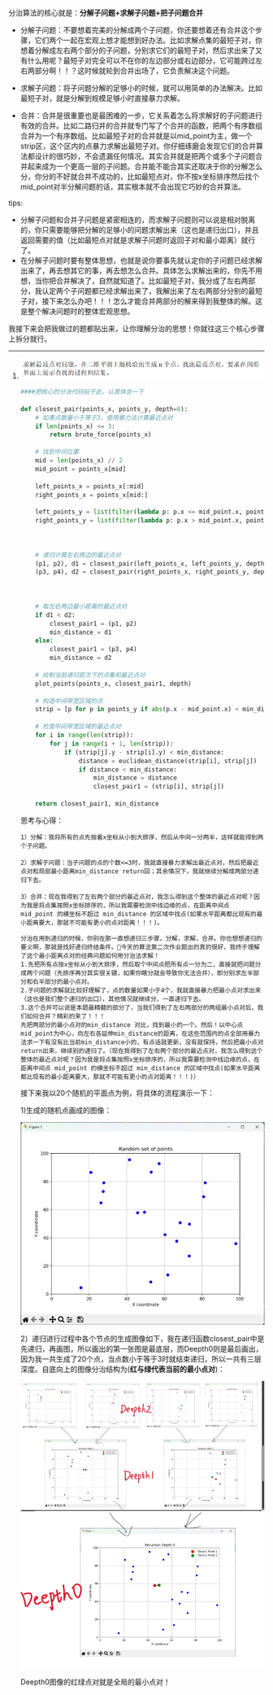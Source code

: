分治算法的核心就是：**分解子问题+求解子问题+把子问题合并**

* 分解子问题：不要想着完美的分解成两个子问题，你还要想着还有合并这个步骤，它们两个一起在宏观上想才能想到好办法。比如求解点集的最短子对，你想着分解成左右两个部分的子问题，分别求它们的最短子对，然后求出来了又有什么用呢？最短子对完全可以不在你的左边部分或右边部分，它可能跨过左右两部分啊！！？这时候就轮到合并出场了，它负责解决这个问题。

* 求解子问题：将子问题分解的足够小的时候，就可以用简单的办法解决。比如最短子对，就是分解到规模足够小时直接暴力求解。
* 合并：合并是很重要也是最困难的一步，它关系着怎么将求解好的子问题进行有效的合并。比如二路归并的合并就专门写了个合并的函数，把两个有序数组合并为一个有序数组。比如最短子对的合并就是以mid_point为主，做一个strip区，这个区内的点暴力求解出最短子对。你仔细琢磨会发现它们的合并算法都设计的很巧妙，不会遗漏任何情况。其实合并就是把两个或多个子问题合并起来成为一个更高一层的子问题。合并能不能合其实还取决于你的分解怎么分，你分的不好就合并不成功的，比如最短点对，你不按x坐标排序然后找个mid_point对半分解问题的话，其实根本就不会出现它巧妙的合并算法。

tips:

* 分解子问题和合并子问题是紧密相连的，而求解子问题则可以说是相对脱离的，你只需要能够把分解的足够小的问题求解出来（这也是递归出口），并且返回需要的值（比如最短点对就是求解子问题时返回子对和最小距离）就行了。
* 在分解子问题时要有整体思想，也就是说你要事先就认定你的子问题已经求解出来了，再去想其它的事，再去想怎么合并。具体怎么求解出来的，你先不用想，当你把合并解决了，自然就知道了。比如最短子对，我分成了左右两部分，我认定两个子问题都已经求解出来了，我解出来了左右两部分分别的最短子对，接下来怎么办吧！！！怎么才能合并两部分的解来得到我整体的解。这是整个解决问题时的整体宏观思想。



我接下来会把我做过的题都贴出来，让你理解分治的思想！你就往这三个核心步骤上拆分就行。

*********



1. ![image-20241022183736867](./pic/1.png)
   ```python
   ####把核心的分治代码贴于此，认真体会一下
   
   def closest_pair(points_x, points_y, depth=0):
       # 如果点数量小于等于3，使用暴力法计算最近点对
       if len(points_x) <= 3:
           return brute_force(points_x)
       
       # 找到中间位置
       mid = len(points_x) // 2
       mid_point = points_x[mid]
       
       left_points_x = points_x[:mid]
       right_points_x = points_x[mid:]
       
       left_points_y = list(filter(lambda p: p.x <= mid_point.x, points_y))
       right_points_y = list(filter(lambda p: p.x > mid_point.x, points_y))
       
       
       
       # 递归计算左右两边的最近点对
       (p1, p2), d1 = closest_pair(left_points_x, left_points_y, depth + 1)
       (p3, p4), d2 = closest_pair(right_points_x, right_points_y, depth + 1)
       
       
       
       # 取左右两边最小距离的最近点对
       if d1 < d2:
           closest_pair1 = (p1, p2)
           min_distance = d1
       else:
           closest_pair1 = (p3, p4)
           min_distance = d2
       
       # 绘制当前递归层次下的点集和最近点对
       plot_points(points_x, closest_pair1, depth)
       
       # 构造中间带宽区域的点
       strip = [p for p in points_y if abs(p.x - mid_point.x) < min_distance]
       
       # 检查中间带宽区域的最近点对
       for i in range(len(strip)):
           for j in range(i + 1, len(strip)):
               if (strip[j].y - strip[i].y) < min_distance:
                   distance = euclidean_distance(strip[i], strip[j])
                   if distance < min_distance:
                       min_distance = distance
                       closest_pair1 = (strip[i], strip[j])
                       
       return closest_pair1, min_distance
   ```
   
   思考与心得：
   
   ```
   1）分解：我将所有的点先按着x坐标从小到大排序，然后从中间一分两半，这样就能得到两个子问题。
   
   2）求解子问题：当子问题的点的个数<=3时，我就直接暴力求解出最近点对，然后把最近点对和局部最小距离min_distance return回；其余情况下，我就继续分解成两部分递归下去。
   
   3）合并：现在我得到了左右两个部分的最近点对，我怎么得到这个整体的最近点对呢？因为我是将点集按照x坐标排序的，所以我需要检测中线边缘的点，在距离中间点 mid_point 的横坐标不超过 min_distance 的区域中找点(如果水平距离都比现有的最小距离要大，那就不可能有更小的点对距离！！！)。
   ```
   
   ```
   分治在用到递归的时候，你别在那一直想递归三步骤，分解，求解，合并。你也想想递归的要义啊，那就是找好递归终结条件。🌟今天的算法第二次作业题出的真的很好，我终于理解了这个最小距离点对的经典问题如何用分治法求解！
   1.先把所有点按x坐标从小到大排序，然后取个中间点把所有点一分为二，直接就把问题分成两个问题（先排序再分其实很关键，如果你瞎分就会导致你无法合并），即分别求左半部分和右半部分的最小点对。
   2.子问题的求解就比较好理解了，点的数量如果小于4个，我就直接暴力把最小点对求出来（这也是我们整个递归的出口），其他情况就继续分，一直递归下去。
   3.这个合并可以说是本题最精髓的部分了，当我们得到了左右两部分的两组最小点对后，我们如何合并？精彩的来了！！！
   先把两部分的最小点对的min_distance 对比，找到最小的一个。然后！以中心点mid_point为中心，向左右各延伸min_distance的距离，在这些范围内的点全部用暴力法求一下有没有比当前min_distance小的，有点话就更新，没有就保持，然后把最小点对return出来，继续别的递归了。（现在我得到了左右两个部分的最近点对，我怎么得到这个整体的最近点对呢？因为我是将点集按照x坐标排序的，所以我需要检测中线边缘的点，在距离中间点 mid_point 的横坐标不超过 min_distance 的区域中找点(如果水平距离都比现有的最小距离要大，那就不可能有更小的点对距离！！！)）
   ```
   
   
   
   接下来我以20个随机的平面点为例，将具体的流程演示一下：
   
   1)生成的随机点画成的图像：
   
   <img src="./pic/2.jpg" alt="img" style="zoom:80%;" /> 
   
    
   
   2）递归进行过程中各个节点的生成图像如下，我在递归函数closest_pair中是先递归，再画图，所以画出的第一张图是最底层，而Deepth0则是最后画出，因为我一共生成了20个点，当点数小于等于3时就结束递归，所以一共有三层深度。自底向上的图像分治结构为(**红与绿代表当前的最小点对**)：
   
    
   
   <img src="./pic/3.jpg" alt="img" style="zoom:80%;" /> 
   
    
   
    
   
    
   
   <img src="./pic/4.jpg" alt="img" style="zoom:80%;" /> 
   
    
   
    
   
   Deepth0图像的红绿点对就是全局的最小点对！



